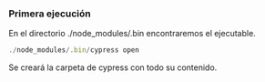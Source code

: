 ### Primera ejecución

En el directorio ./node_modules/.bin encontraremos el ejecutable.

```typescript
./node_modules/.bin/cypress open
```

Se creará la carpeta de cypress con todo su contenido.